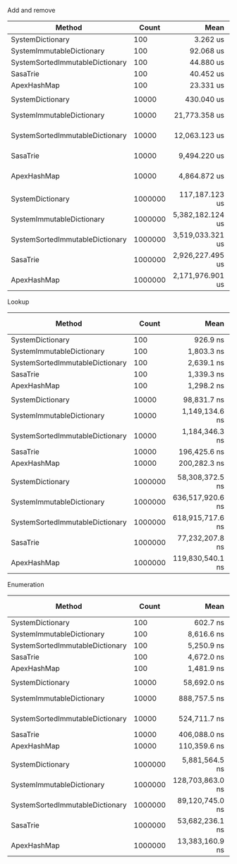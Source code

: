 
Add and remove

|                          Method |   Count |             Mean |          Error |         StdDev | Ratio | RatioSD |       Gen 0 |       Gen 1 |     Gen 2 |     Allocated |
|-------------------------------- |-------- |-----------------:|---------------:|---------------:|------:|--------:|------------:|------------:|----------:|--------------:|
|                SystemDictionary |     100 |         3.262 us |      0.0122 us |      0.0114 us |  1.00 |    0.00 |      2.3499 |           - |         - |       7.21 KB |
|       SystemImmutableDictionary |     100 |        92.068 us |      0.4148 us |      0.3880 us | 28.23 |    0.18 |     22.8271 |           - |         - |      70.12 KB |
| SystemSortedImmutableDictionary |     100 |        44.880 us |      0.2239 us |      0.2094 us | 13.76 |    0.07 |     20.3857 |           - |         - |      62.58 KB |
|                        SasaTrie |     100 |        40.452 us |      0.0821 us |      0.0768 us | 12.40 |    0.05 |     40.3442 |           - |         - |      123.6 KB |
|                     ApexHashMap |     100 |        23.331 us |      0.0473 us |      0.0395 us |  7.15 |    0.03 |     23.9258 |           - |         - |      73.33 KB |
|                                 |         |                  |                |                |       |         |             |             |           |               |
|                SystemDictionary |   10000 |       430.040 us |      2.9308 us |      2.7415 us |  1.00 |    0.00 |    124.5117 |    124.5117 |  124.5117 |     657.28 KB |
|       SystemImmutableDictionary |   10000 |    21,773.358 us |     86.3916 us |     80.8108 us | 50.63 |    0.41 |   3000.0000 |    750.0000 |   31.2500 |   14218.59 KB |
| SystemSortedImmutableDictionary |   10000 |    12,063.123 us |     95.2900 us |     89.1343 us | 28.05 |    0.17 |   2984.3750 |    984.3750 |   15.6250 |   12458.86 KB |
|                        SasaTrie |   10000 |     9,494.220 us |     24.2237 us |     22.6588 us | 22.08 |    0.16 |  10218.7500 |           - |         - |   31323.63 KB |
|                     ApexHashMap |   10000 |     4,864.872 us |      8.7700 us |      7.7744 us | 11.31 |    0.07 |   4859.3750 |           - |         - |   14885.61 KB |
|                                 |         |                  |                |                |       |         |             |             |           |               |
|                SystemDictionary | 1000000 |   117,187.123 us |    378.8959 us |    354.4195 us |  1.00 |    0.00 |    400.0000 |    400.0000 |  400.0000 |   52625.55 KB |
|       SystemImmutableDictionary | 1000000 | 5,382,182.124 us | 55,733.6468 us | 52,133.2878 us | 45.93 |    0.43 | 432000.0000 |  43000.0000 | 1000.0000 | 2142863.01 KB |
| SystemSortedImmutableDictionary | 1000000 | 3,519,033.321 us | 20,818.6385 us | 18,455.1808 us | 30.02 |    0.16 | 382000.0000 |  37000.0000 | 1000.0000 | 1863498.63 KB |
|                        SasaTrie | 1000000 | 2,926,227.495 us | 11,497.9431 us | 10,192.6271 us | 24.96 |    0.09 | 819000.0000 | 189000.0000 | 2000.0000 | 4950516.38 KB |
|                     ApexHashMap | 1000000 | 2,171,976.901 us | 12,029.4441 us | 10,045.1306 us | 18.53 |    0.09 | 382000.0000 |  64000.0000 | 3000.0000 | 2302651.08 KB |

Lookup

|                          Method |   Count |             Mean |             Error |            StdDev |           Median | Ratio | RatioSD | Gen 0 | Gen 1 | Gen 2 | Allocated |
|-------------------------------- |-------- |-----------------:|------------------:|------------------:|-----------------:|------:|--------:|------:|------:|------:|----------:|
|                SystemDictionary |     100 |         926.9 ns |          2.961 ns |          2.312 ns |         927.5 ns |  1.00 |    0.00 |     - |     - |     - |         - |
|       SystemImmutableDictionary |     100 |       1,803.3 ns |         13.673 ns |         12.789 ns |       1,802.6 ns |  1.95 |    0.02 |     - |     - |     - |         - |
| SystemSortedImmutableDictionary |     100 |       2,639.1 ns |         15.150 ns |         14.171 ns |       2,638.5 ns |  2.85 |    0.01 |     - |     - |     - |         - |
|                        SasaTrie |     100 |       1,339.3 ns |          2.114 ns |          1.978 ns |       1,339.0 ns |  1.45 |    0.01 |     - |     - |     - |         - |
|                     ApexHashMap |     100 |       1,298.2 ns |          9.152 ns |          8.561 ns |       1,294.9 ns |  1.40 |    0.01 |     - |     - |     - |         - |
|                                 |         |                  |                   |                   |                  |       |         |       |       |       |           |
|                SystemDictionary |   10000 |      98,831.7 ns |        356.419 ns |        315.956 ns |      98,784.3 ns |  1.00 |    0.00 |     - |     - |     - |         - |
|       SystemImmutableDictionary |   10000 |   1,149,134.6 ns |      5,500.466 ns |      5,145.139 ns |   1,150,706.3 ns | 11.63 |    0.06 |     - |     - |     - |         - |
| SystemSortedImmutableDictionary |   10000 |   1,184,346.3 ns |      1,540.697 ns |      1,441.169 ns |   1,184,297.7 ns | 11.98 |    0.04 |     - |     - |     - |         - |
|                        SasaTrie |   10000 |     196,425.6 ns |        361.486 ns |        320.448 ns |     196,440.8 ns |  1.99 |    0.01 |     - |     - |     - |         - |
|                     ApexHashMap |   10000 |     200,282.3 ns |      1,300.746 ns |      1,153.078 ns |     200,234.7 ns |  2.03 |    0.01 |     - |     - |     - |         - |
|                                 |         |                  |                   |                   |                  |       |         |       |       |       |           |
|                SystemDictionary | 1000000 |  58,308,372.5 ns |  1,156,597.455 ns |  1,583,163.652 ns |  57,639,539.9 ns |  1.00 |    0.00 |     - |     - |     - |         - |
|       SystemImmutableDictionary | 1000000 | 636,517,920.6 ns | 24,670,347.352 ns | 72,741,075.788 ns | 595,907,748.8 ns | 12.67 |    0.85 |     - |     - |     - |         - |
| SystemSortedImmutableDictionary | 1000000 | 618,915,717.6 ns | 13,091,034.503 ns | 35,615,124.844 ns | 602,500,986.0 ns | 11.02 |    0.59 |     - |     - |     - |         - |
|                        SasaTrie | 1000000 |  77,232,207.8 ns |    827,091.124 ns |    773,661.551 ns |  77,164,637.8 ns |  1.31 |    0.04 |     - |     - |     - |         - |
|                     ApexHashMap | 1000000 | 119,830,540.1 ns |  2,325,607.528 ns |  1,941,987.613 ns | 119,680,676.1 ns |  2.04 |    0.07 |     - |     - |     - |         - |

Enumeration

|                          Method |   Count |             Mean |          Error |         StdDev | Ratio | RatioSD |    Gen 0 | Gen 1 | Gen 2 | Allocated |
|-------------------------------- |-------- |-----------------:|---------------:|---------------:|------:|--------:|---------:|------:|------:|----------:|
|                SystemDictionary |     100 |         602.7 ns |       1.485 ns |       1.316 ns |  1.00 |    0.00 |        - |     - |     - |         - |
|       SystemImmutableDictionary |     100 |       8,616.6 ns |      41.426 ns |      38.750 ns | 14.29 |    0.07 |        - |     - |     - |         - |
| SystemSortedImmutableDictionary |     100 |       5,250.9 ns |      37.793 ns |      35.351 ns |  8.71 |    0.06 |        - |     - |     - |         - |
|                        SasaTrie |     100 |       4,672.0 ns |      38.268 ns |      35.796 ns |  7.74 |    0.05 |   0.9232 |     - |     - |    2912 B |
|                     ApexHashMap |     100 |       1,481.9 ns |      10.934 ns |      10.228 ns |  2.46 |    0.02 |        - |     - |     - |         - |
|                                 |         |                  |                |                |       |         |          |       |       |           |
|                SystemDictionary |   10000 |      58,692.0 ns |     389.020 ns |     363.890 ns |  1.00 |    0.00 |        - |     - |     - |         - |
|       SystemImmutableDictionary |   10000 |     888,757.5 ns |   5,483.609 ns |   4,861.076 ns | 15.15 |    0.13 |        - |     - |     - |         - |
| SystemSortedImmutableDictionary |   10000 |     524,711.7 ns |   2,059.633 ns |   1,926.582 ns |  8.94 |    0.07 |        - |     - |     - |         - |
|                        SasaTrie |   10000 |     406,088.0 ns |     921.510 ns |     861.981 ns |  6.92 |    0.03 |  29.2969 |     - |     - |   93280 B |
|                     ApexHashMap |   10000 |     110,359.6 ns |     590.883 ns |     552.712 ns |  1.88 |    0.02 |        - |     - |     - |         - |
|                                 |         |                  |                |                |       |         |          |       |       |           |
|                SystemDictionary | 1000000 |   5,881,564.5 ns |   8,670.112 ns |   7,685.829 ns |  1.00 |    0.00 |        - |     - |     - |         - |
|       SystemImmutableDictionary | 1000000 | 128,703,863.0 ns | 595,528.902 ns | 557,058.105 ns | 21.88 |    0.10 |        - |     - |     - |         - |
| SystemSortedImmutableDictionary | 1000000 |  89,120,745.0 ns | 229,014.943 ns | 214,220.720 ns | 15.15 |    0.05 |        - |     - |     - |         - |
|                        SasaTrie | 1000000 |  53,682,236.1 ns | 347,241.570 ns | 324,809.980 ns |  9.13 |    0.05 | 900.0000 |     - |     - | 2985056 B |
|                     ApexHashMap | 1000000 |  13,383,160.9 ns |  76,359.622 ns |  63,763.743 ns |  2.28 |    0.01 |        - |     - |     - |         - |

